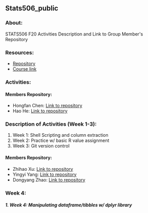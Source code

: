 ## Stats506_public
### About: 
STATS506 F20 Activities Description and Link to Group Member's Repository
### Resources: 
* [Repository](https://github.com/jbhender/Stats506_F20/tree/master/activities/)
* [Course link](https://umich.instructure.com/courses/394304)

### Activities:
#### Members Repository:
*   Hongfan Chen: [Link to repository](https://github.com/HongfanChen/Stats506_public)
* Hao He:  [Link to repository](https://github.com/hhaohe513/Stats506_public)

### Description of Activities (Week 1-3):
1. Week 1: Shell Scripting and column extraction  
2. Week 2: Practice w/ basic R value assignment
3. Week 3: Git version control

#### Members Repository:
* Zhihao Xu: [Link to repository](https://github.com/ZhihaoXu/Stats506_public)
* Yingyi Yang: [Link to repository](https://github.com/YingyiYang/Stats506_public)
* Dongyang Zhao: [Link to repository](https://github.com/zhaodyleo/STATS506_F20)

### Week 4:
##### 1. Week 4: Manipulating dataframe/tibbles w/ dplyr library
